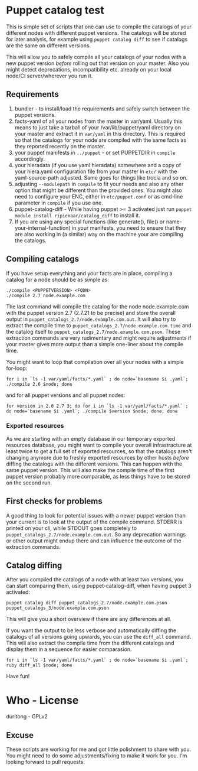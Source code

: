# Puppet catalog test

This is simple set of scripts that one can use to compile the catalogs of your different nodes with different puppet versions. The catalogs will be stored for later analysis, for example using `puppet catalog diff` to see if catalogs are the same on different versions.

This will allow you to safely compile all your catalogs of your nodes with a new puppet version *before* rolling out that version on your master. Also you might detect deprecations, incompatibility etc. already on your local node/CI server/wherever you run it.

## Requirements

1. bundler - to install/load the requirements and safely switch between the puppet versions.
1. facts-yaml of all your nodes from the master in var/yaml. Usually this means to just take a tarball of your /var/lib/puppet/yaml directory on your master and extract it in `var/yaml` in this directory. This is required so that the catalogs for your node are compiled with the same facts as they reported recently on the master.
1. your puppet manifests in `../puppet` - or set PUPPETDIR in `compile` accordingly.
1. your hieradata (if you use yaml hieradata) somewhere and a copy of your hiera.yaml configuration file from your master in `etc/` with the yaml-source-path adjusted. Same goes for things like trocla and so on.
1. adjusting `--modulepath` in `compile` to fit your needs and also any other option that might be different than the provided ones. You might also need to configure your ENC, either in `etc/puppet.conf` or as cmd-line parameter in `compile` if you use one.
1. puppet-catalog-diff - While having puppet >= 3 activated just run `puppet module install ripienaar/catalog_diff` to install it.
1. If you are using any special functions (like generate(), file() or name-your-internal-function) in your manifests, you need to ensure that they are also working in (a similar) way on the machine your are compiling the catalogs.

## Compiling catalogs

If you have setup everything and your facts are in place, compiling a catalog for a node should be as simple as:

    ./compile <PUPPETVERSION> <FQDN>
    ./compile 2.7 node.example.com

The last command will compile the catalog for the node node.example.com with the puppet version 2.7 (2.7.21 to be precise) and store the overall output in `puppet_catalogs_2.7/node.example.com.out`. It will also try to extract the compile time to `puppet_catalogs_2.7/node.example.com.time` and the catalog itself to `puppet_catalogs_2.7/node.example.com.pson`. These extraction commands are very rudimentary and might require adjustments if your master gives more output than a simple one-liner about the compile time.

You might want to loop that compilation over all your nodes with a simple for-loop:

    for i in `ls -1 var/yaml/facts/*.yaml` ; do node=`basename $i .yaml`; ./compile 2.6 $node; done

and for all puppet versions and all puppet nodes:

    for version in 2.6 2.7 3; do for i in `ls -1 var/yaml/facts/*.yaml` ; do node=`basename $i .yaml`; ./compile $version $node; done; done

### Exported resources

As we are starting with an empty database in our temporary exported resources database, you might want to compile your overall infrastracture at least twice to get a full set of exported resources, so that the catalogs aren't changing anymore due to freshly exported resources by other hosts *before* diffing the catalogs with the different versions. This can happen with the same puppet version.
This will also make the compile time of the first puppet version probably more comparable, as less things have to be stored on the second run.

## First checks for problems

A good thing to look for potential issues with a newer puppet version than your current is to look at the output of the compile command. STDERR is printed on your cli, while STDOUT goes completely to `puppet_catalogs_2.7/node.example.com.out`. So any deprecation warnings or other output might endup there and can influence the outcome of the extraction commands.

## Catalog diffing

After you compiled the catalogs of a node with at least two versions, you can start comparing them, using puppet-catalog-diff, when having puppet 3 activated:

    puppet catalog diff puppet_catalogs_2.7/node.example.com.pson puppet_catalogs_3/node.example.com.pson

This will give you a short overview if there are any differences at all.

If you want the output to be less verbose and automatically diffing the catalogs of all versions going upwards, you can use the `diff_all` command. This will also extract the compile time from the different catalogs and display them in a sequence for easier comparasion.

    for i in `ls -1 var/yaml/facts/*.yaml` ; do node=`basename $i .yaml`; ruby diff_all $node; done

Have fun!

# Who - License

duritong - GPLv2

## Excuse

These scripts are working for me and got little polishment to share with you. You might need to do some adjustments/fixing to make it work for you. I'm looking forward to pull requests.
